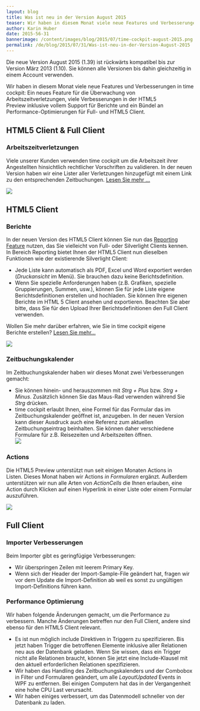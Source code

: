 ```yaml
---
layout: blog
title: Was ist neu in der Version August 2015
teaser: Wir haben in diesem Monat viele neue Features und Verbesserungen in time cockpit: Ein neues Feature für die Überwachung von Arbeitszeitverletzungen, viele Verbesserungen in der HTML5 Preview inklusive vollem Support für Berichte und ein Bündel an Performance-Optimierungen für Full- und HTML5 Client.
author: Karin Huber
date: 2015-56-31
bannerimage: /content/images/blog/2015/07/time-cockpit-august-2015.png
permalink: /de/blog/2015/07/31/Was-ist-neu-in-der-Version-August-2015
---
```


<p xmlns="http://www.w3.org/1999/xhtml">Die neue Version August 2015 (1.39) ist rückwärts kompatibel bis zur Version März 2013 (1.10). Sie können alle Versionen bis dahin gleichzeitig in einem Account verwenden.</p><p xmlns="http://www.w3.org/1999/xhtml">Wir haben in diesem Monat viele neue Features und Verbesserungen in time cockpit: Ein neues Feature für die Überwachung von Arbeitszeitverletzungen, viele Verbesserungen in der HTML5 Preview inklusive vollem Support für Berichte und ein Bündel an Performance-Optimierungen für Full- und HTML5 Client.</p><h2 xmlns="http://www.w3.org/1999/xhtml">HTML5 Client &amp; Full Client</h2><h3 xmlns="http://www.w3.org/1999/xhtml">Arbeitszeitverletzungen
<br /></h3><p xmlns="http://www.w3.org/1999/xhtml">Viele unserer Kunden verwenden time cockpit um die Arbeitszeit ihrer Angestellten hinsichtlich rechtlicher Vorschriften zu validieren. In der neuen Version haben wir eine Lister aller Verletzungen hinzugefügt mit einem Link zu den entsprechenden Zeitbuchungen. <a href="~/de/blog/2015/07/31/Arbeitszeitverletzungen-und-Höchstarbeitszeit">Lesen Sie mehr ...</a><br /></p><p xmlns="http://www.w3.org/1999/xhtml">
  <img src="{{site.baseurl}}/content/images/blog/2015/07/working-time-violations.png" />
</p><h2 xmlns="http://www.w3.org/1999/xhtml">HTML5 Client</h2><h3 xmlns="http://www.w3.org/1999/xhtml">Berichte
<br /></h3><p xmlns="http://www.w3.org/1999/xhtml">In der neuen Version des HTML5 Client können Sie nun das <a href="~/blog/2014/03/31/Custom-Reporting-in-Time-Cockpit-is-Final">R</a><a href="~/blog/2014/03/31/Custom-Reporting-in-Time-Cockpit-is-Final">eporting Feature</a> nutzen, das Sie vielleicht von Full- oder Silverlight Clients kennen. In Bereich Reporting bietet Ihnen der HTML5 Client nun dieselben Funktionen wie der existierende Silverlight Client:</p><ul xmlns="http://www.w3.org/1999/xhtml">
  <li>Jede Liste kann automatisch als PDF, Excel und Word exportiert werden (<em>Druckansicht</em> im Menü). Sie brauchen dazu keine Berichtsdefinition.</li>
  <li>Wenn Sie spezielle Anforderungen haben (z.B. Grafiken, spezielle Gruppierungen, Summen, usw.), können Sie für jede Liste eigene Berichtsdefinitionen erstellen und hochladen. Sie können Ihre eigenen Berichte im HTML 5 Client ansehen und exportieren. Beachten Sie aber bitte, dass Sie für den Upload Ihrer Berichtsdefinitionen den Full Client verwenden.
<br /></li>
</ul><p class="showcase" xmlns="http://www.w3.org/1999/xhtml">Wollen Sie mehr darüber erfahren, wie Sie in time cockpit eigene Berichte erstellen? <a href="~/blog/2014/03/31/Custom-Reporting-in-Time-Cockpit-is-Final" target="_blank">Lesen Sie mehr...</a></p><p xmlns="http://www.w3.org/1999/xhtml">
  <img src="{{site.baseurl}}/content/images/blog/2015/07/time-report-pdf.png" />
</p><h3 xmlns="http://www.w3.org/1999/xhtml">Zeitbuchungskalender
<br /></h3><p xmlns="http://www.w3.org/1999/xhtml">Im Zeitbuchungskalender haben wir dieses Monat zwei Verbesserungen gemacht:<br /></p><ul xmlns="http://www.w3.org/1999/xhtml">
  <li>Sie können hinein- und herauszommen mit <em>Strg + Plus</em> bzw. <em>Strg + Minus</em>. Zusätzlich können Sie das Maus-Rad verwenden während Sie <em>Strg</em> drücken.</li>
  <li>time cockpit erlaubt Ihnen, eine Formel für das Formular das im Zeitbuchungskalender geöffnet ist, anzugeben. In der neuen Version kann dieser Ausdruck auch eine Referenz zum aktuellen Zeitbuchungseintrag beinhalten. Sie können daher verschiedene Formulare für z.B. Reisezeiten und Arbeitszeiten öffnen. 
<br /><img src="{{site.baseurl}}/content/images/blog/2015/07/time-sheet-form-expression.png" /></li>
</ul><h3 xmlns="http://www.w3.org/1999/xhtml">Actions
<br /></h3><p xmlns="http://www.w3.org/1999/xhtml">Die HTML5 Preview unterstützt nun seit einigen Monaten Actions in Listen. Dieses Monat haben wir Actions <em>in Formularen</em> ergänzt. Außerdem unterstützen wir nun alle Arten von <em>ActionCells</em> die Ihnen erlauben, eine Action durch Klicken auf einen Hyperlink in einer Liste oder einem Formular auszuführen.</p><p xmlns="http://www.w3.org/1999/xhtml">
  <img src="{{site.baseurl}}/content/images/blog/2015/07/actions-in-list-and-form.png" />
</p><h2 xmlns="http://www.w3.org/1999/xhtml">Full Client</h2><h3 xmlns="http://www.w3.org/1999/xhtml">Importer Verbesserungen</h3><p xmlns="http://www.w3.org/1999/xhtml">Beim Importer gibt es geringfügige Verbesserungen:<br /></p><ul xmlns="http://www.w3.org/1999/xhtml">
  <li>Wir überspringen Zeilen mit leerem Primary Key.</li>
  <li>Wenn sich der Header der Import-Sample-File geändert hat, fragen wir vor dem Update die Import-Definition ab weil es sonst zu ungültigen Import-Definitions führen kann.</li>
</ul><h3 xmlns="http://www.w3.org/1999/xhtml">Performance Optimierung</h3><p xmlns="http://www.w3.org/1999/xhtml">Wir haben folgende Änderungen gemacht, um die Performance zu verbessern. Manche Änderungen betreffen nur den Full Client, andere sind ebenso für den HTML5 Client relevant.</p><ul xmlns="http://www.w3.org/1999/xhtml">
  <li>Es ist nun möglich include Direktiven in Triggern zu spezifizieren. Bis jetzt haben Trigger die betroffenen Elemente inklusive aller Relationen neu aus der Datenbank geladen. Wenn Sie wissen, dass ein Trigger nicht alle Relationen braucht, können Sie jetzt eine Include-Klausel mit den aktuell erforderlichen Relationen spezifizieren. </li>
  <li>Wir haben das Handling des Zeitbuchungskalenders und der Combobox in Filter und Formularen geändert, um alle <em>LayoutUpdated</em> Events in WPF zu entfernen. Bei einigen Computern hat das in der Vergangenheit eine hohe CPU Last verursacht.</li>
  <li>Wir haben einiges verbessert, um das Datenmodell schneller von der Datenbank zu laden.</li>
</ul>